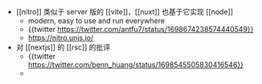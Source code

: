 - [[nitro]] 类似于 server 版的 [[vite]]，[[nuxt]] 也基于它实现 [[node]]
	- modern, easy to use and run everywhere
	- {{twitter https://twitter.com/antfu7/status/1698674238574440549}}
	- https://nitro.unjs.io/
- 对 [[nextjs]] 的 [[rsc]] 的批评
	- {{twitter https://twitter.com/benn_huang/status/1698545505830416546}}
	-